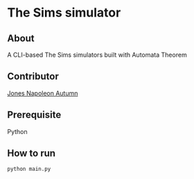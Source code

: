 # The Sims simulator

## About
A CLI-based The Sims simulators built with Automata Theorem

## Contributor
[Jones Napoleon Autumn](https://jonesnapoleon.web.app)

## Prerequisite
Python

## How to run
```
python main.py
```
